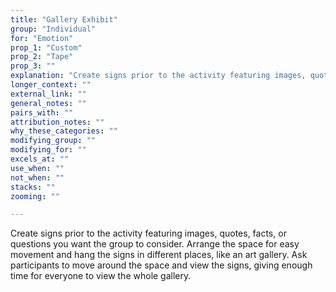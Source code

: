 ```yaml
---
title: "Gallery Exhibit"
group: "Individual"
for: "Emotion"
prop_1: "Custom"
prop_2: "Tape"
prop_3: ""
explanation: "Create signs prior to the activity featuring images, quotes, facts, or questions you want the group to consider. Arrange the space for easy movement and hang the signs in different places, like an art gallery. Ask participants to move around the space and view the signs, giving enough time for everyone to view the whole gallery."
longer_context: ""
external_link: ""
general_notes: ""
pairs_with: ""
attribution_notes: ""
why_these_categories: ""
modifying_group: ""
modifying_for: ""
excels_at: ""
use_when: ""
not_when: ""
stacks: ""
zooming: ""

---
```


Create signs prior to the activity featuring images, quotes, facts, or questions you want the group to consider. Arrange the space for easy movement and hang the signs in different places, like an art gallery. Ask participants to move around the space and view the signs, giving enough time for everyone to view the whole gallery.
